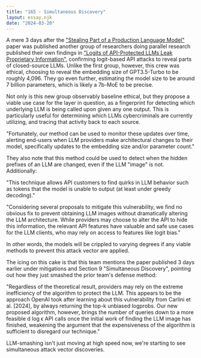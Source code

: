 ```yaml
---
title: "165 - Simultaneous Discovery"
layout: essay.njk
date: "2024-03-20"
---
```


A mere 3 days after the ["Stealing Part of a Production Language Model"](https://arxiv.org/abs/2403.06634) paper was published another group of researchers doing parallel research published their own findings in ["Logits of API-Protected LLMs Leak Proprietary Information",](https://arxiv.org/abs/2403.09539) confirming logit-based API attacks to reveal parts of closed-source LLMs. Unlike the first group, however, this crew was ethical, choosing to reveal the embedding size of GPT3.5-Turbo to be roughly 4,096. They go even further, estimating the model size to be around 7 billion parameters, which is likely a 7b-MoE to be precise.

Not only is this new group observably baseline ethical, but they propose a viable use case for the layer in question, as a fingerprint for detecting which underlying LLM is being called upon given any one output. This is particularly useful for determining which LLMs cybercriminals are currently utilizing, and tracing that activity back to each source.

"Fortunately, our method can be used to monitor these updates over time, alerting end-users when LLM providers make architectural changes to their model, specifically updates to the embedding size and/or parameter count."

They also note that this method could be used to detect when the hidden prefixes of an LLM are changed, even if the LLM "image" is not. Additionally:

"This technique allows API customers to find quirks in LLM behavior such as tokens that the model is unable to output (at least under greedy decoding)."

"Considering several proposals to mitigate this vulnerability, we find no obvious fix to prevent obtaining LLM images without dramatically altering the LLM architecture. While providers may choose to alter the API to hide this information, the relevant API features have valuable and safe use cases for the LLM clients, who may rely on access to features like logit bias."

In other words, the models will be crippled to varying degrees if any viable methods to prevent this attack vector are applied.

The icing on this cake is that this team mentions the paper published 3 days earlier under mitigations and Section 9 "Simultaneous Discovery", pointing out how they just smashed the prior team's defense method:

"Regardless of the theoretical result, providers may rely on the extreme inefficiency of the algorithm to protect the LLM. This appears to be the approach OpenAI took after learning about this vulnerability from Carlini et al. \[2024\], by always returning the top-k unbiased logprobs. Our new proposed algorithm, however, brings the number of queries down to a more feasible d log ϵ API calls once the initial work of finding the LLM image has finished, weakening the argument that the expensiveness of the algorithm is sufficient to disregard our technique."

LLM-smashing isn't just moving at high speed now, we're starting to see simultaneous attack vector discoveries.
